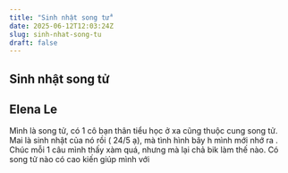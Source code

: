 ```yaml
---
title: "Sinh nhật song tử"
date: 2025-06-12T12:03:24Z
slug: sinh-nhat-song-tu
draft: false
---
```


## Sinh nhật song tử

## Elena Le

Mình là song tử, có 1 cô bạn thân tiểu học ở xa cũng thuộc cung song tử. Mai là sinh nhật của nó rồi ( 24/5 ạ), mà tình hình bây h mình mới nhớ ra . Chúc mỗi 1 câu mình thấy xàm quá, nhưng mà lại chả bik làm thế nào. Có song tử nào có cao kiến giúp mình với